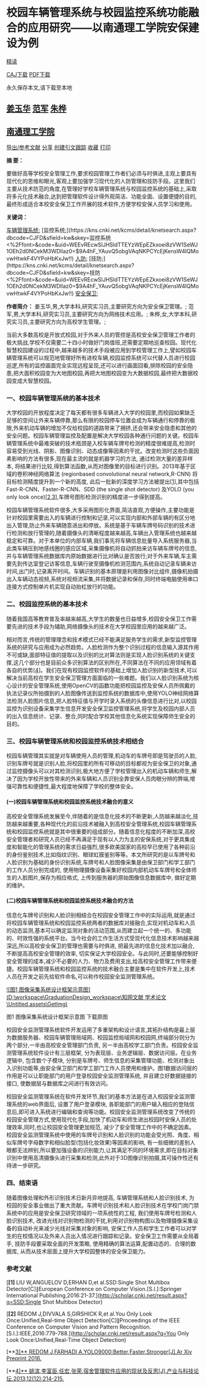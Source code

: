 # 校园车辆管理系统与校园监控系统功能融合的应用研究——以南通理工学院安保建设为例

[精读](http://x.cnki.net/search/common/testlunbo?dbcode=CJFD&tablename=CJFDLAST2020&filename=KXZC202001085&filesourcetype=1)

[ CAJ下载](http://kdoc.cnki.net/kdoc/download.aspx?filename=5MlTh9WZ6dHNqVnbrITR1FzUysEWPVTc2glcDJ1bPBVaRp1MRBXVuR2UGFUbENDVGJETO5kWIllVYhVbMF0Z2tiQ4cTa4Z1UThmeGF3TBRUa252UrhFcYp2MrQjTYBFOvMGWQRUMvJTMzZ1drZUc3YleUFDWQBFR&tablename=CJFDLAST2020) [PDF下载](http://kdoc.cnki.net/kdoc/download.aspx?filename=5MlTh9WZ6dHNqVnbrITR1FzUysEWPVTc2glcDJ1bPBVaRp1MRBXVuR2UGFUbENDVGJETO5kWIllVYhVbMF0Z2tiQ4cTa4Z1UThmeGF3TBRUa252UrhFcYp2MrQjTYBFOvMGWQRUMvJTMzZ1drZUc3YleUFDWQBFR&tablename=CJFDLAST2020&dflag=pdfdown)

永久保存本文,请下载至本地

## [姜玉华](https://kns.cnki.net/kcms/detail/knetsearch.aspx?dbcode=CJFD&sfield=au&skey=姜玉华&code=43702482&uid=WEEvREcwSlJHSldTTEYzWEpEZkxoei8zVW1SeWJ1OEh2d0NCekM3WDllaz0=$9A4hF_YAuvQ5obgVAqNKPCYcEjKensW4IQMovwHtwkF4VYPoHbKxJw!!) [范军](https://kns.cnki.net/kcms/detail/knetsearch.aspx?dbcode=CJFD&sfield=au&skey=范军&code=41446454&uid=WEEvREcwSlJHSldTTEYzWEpEZkxoei8zVW1SeWJ1OEh2d0NCekM3WDllaz0=$9A4hF_YAuvQ5obgVAqNKPCYcEjKensW4IQMovwHtwkF4VYPoHbKxJw!!) [朱桦](https://kns.cnki.net/kcms/detail/knetsearch.aspx?dbcode=CJFD&sfield=au&skey=朱桦&code=41446455&uid=WEEvREcwSlJHSldTTEYzWEpEZkxoei8zVW1SeWJ1OEh2d0NCekM3WDllaz0=$9A4hF_YAuvQ5obgVAqNKPCYcEjKensW4IQMovwHtwkF4VYPoHbKxJw!!)

## [南通理工学院](https://kns.cnki.net/kcms/detail/knetsearch.aspx?dbcode=CJFD&sfield=in&skey=南通理工学院&code=1699461&uid=WEEvREcwSlJHSldTTEYzWEpEZkxoei8zVW1SeWJ1OEh2d0NCekM3WDllaz0=$9A4hF_YAuvQ5obgVAqNKPCYcEjKensW4IQMovwHtwkF4VYPoHbKxJw!!)

[导出/参考文献](javascript:void(0);) [分享](https://kns.cnki.net/KXReader/Detail?TIMESTAMP=637421768754978750&DBCODE=CJFD&TABLEName=CJFDLAST2020&FileName=KXZC202001085&RESULT=1&SIGN=15PDQngMPVYCDOUbr%2bUYR3PI%2fM8%3d&UID=WEEvREcwSlJHSldTTEYzWEpEZkxoei8zVW1SeWJ1OEh2d0NCekM3WDllaz0%3d%249A4hF_YAuvQ5obgVAqNKPCYcEjKensW4IQMovwHtwkF4VYPoHbKxJw!!&PlatForm=kdoc#) [创建引文跟踪](javascript:void(0);) [收藏](javascript:void(0);) [打印](javascript:void(0);)

**摘  要：**

要做好高等学校安全管理工作,要求校园管理工作者们必须与时俱进,主观上要具有现代化的思维和眼光,客观上要加强学习现代化的人防管理和技防手段。这里我们主要从技术防范的角度,在管理好学校车辆管理系统与校园监控系统的基础上,采取将多元化技术融合,达到把管理软件设计得外观简洁、功能全面、设置便捷的目的,最终形成适合本校安全保卫工作开展的技术软件,方便学校安保人员学习和使用。

**关键词：**

[车辆管理系统;](https://kns.cnki.net/kcms/detail/knetsearch.aspx?dbcode=CJFD&sfield=kw&skey=车辆管理系统<%2Ffont>&code=&uid=WEEvREcwSlJHSldTTEYzWEpEZkxoei8zVW1SeWJ1OEh2d0NCekM3WDllaz0=$9A4hF_YAuvQ5obgVAqNKPCYcEjKensW4IQMovwHtwkF4VYPoHbKxJw!!) [监控系统;](https://kns.cnki.net/kcms/detail/knetsearch.aspx?dbcode=CJFD&sfield=kw&skey=监控系统<%2Ffont>&code=&uid=WEEvREcwSlJHSldTTEYzWEpEZkxoei8zVW1SeWJ1OEh2d0NCekM3WDllaz0=$9A4hF_YAuvQ5obgVAqNKPCYcEjKensW4IQMovwHtwkF4VYPoHbKxJw!!) [人防;](https://kns.cnki.net/kcms/detail/knetsearch.aspx?dbcode=CJFD&sfield=kw&skey=人防<%2Ffont>&code=&uid=WEEvREcwSlJHSldTTEYzWEpEZkxoei8zVW1SeWJ1OEh2d0NCekM3WDllaz0=$9A4hF_YAuvQ5obgVAqNKPCYcEjKensW4IQMovwHtwkF4VYPoHbKxJw!!) [技防;](https://kns.cnki.net/kcms/detail/knetsearch.aspx?dbcode=CJFD&sfield=kw&skey=技防<%2Ffont>&code=&uid=WEEvREcwSlJHSldTTEYzWEpEZkxoei8zVW1SeWJ1OEh2d0NCekM3WDllaz0=$9A4hF_YAuvQ5obgVAqNKPCYcEjKensW4IQMovwHtwkF4VYPoHbKxJw!!) [安全保卫;](https://kns.cnki.net/kcms/detail/knetsearch.aspx?dbcode=CJFD&sfield=kw&skey=安全保卫<%2Ffont>&code=&uid=WEEvREcwSlJHSldTTEYzWEpEZkxoei8zVW1SeWJ1OEh2d0NCekM3WDllaz0=$9A4hF_YAuvQ5obgVAqNKPCYcEjKensW4IQMovwHtwkF4VYPoHbKxJw!!)

**作者简介：** 姜玉华,男,大学本科,研究实习员,主要研究方向为安全保卫管理。; 范军,男,大学本科,研究实习员,主要研究方向为网络技术应用。; 朱桦,女,大学本科,研究实习员,主要研究方向为高校学生管理。;

当前大多数高校是开放式校园,对于外来人员的管控是高校安全保卫管理工作者的极大挑战,学校不仅需要二十四小时做好门岗值班,还需要定期地巡查校园。现代化智慧校园建设的过程中,越来越多的技术手段被应用到学校管理工作上,譬如校园车辆管理系统可以规范地管理好所有进校车辆,校园监控系统可以代替人员进行校园巡逻,所有的监控画面完全实现远程呈现,还可以进行画面回看,排除校园的安全隐患,把大面积校园变为大地图校园,再把大地图校园变为大数据校园,最终把大数据校园变成大智慧校园。

### 一、校园车辆管理系统的基本技术

大学校园的开放程度决定了每天都有很多车辆进入大学的校园里,而校园如果缺乏足够的空间让外来车辆停靠,那么有限的校园停车位置会成为车辆通行和停靠的极限,外来机动车辆的增加不仅给校园的道路带来了拥挤,还会带来安全隐患和其他的安全问题。校园车辆管理监控及配置是解决大学校园各种通行问题的关键。校园车辆管理系统中最难突破的技术瓶颈是入校车辆车牌号检测的精度很难提高,检测时容易受到光线、阴影、图像识别、动态成像等因素的干扰。改变检测时这些负面因素影响的方法有很多,现在最主流的就是机器学习的方法, 通过检测大量的差异样本, 将结果进行比较,得到算法函数,从而对图像里的目标进行识别。2013年基于区域的卷积神经网络算法 (regionbased convolutional neural network,R-CNN) 将目标检测精度提升到一个新的高度, 此后一批新的深度学习方法被提出[[1](javascript:void(0);)],其中包括Fast-R-CNN、Faster-R-CNN、SDD (the single shot detector) 及YOLO (you only look once)[[2](javascript:void(0);),[3](javascript:void(0);)],车牌号图形检测识别的精度进一步得到提高。

校园车辆管理系统软件很多,大多采用图形化界面,简洁直观,方便操作,主要功能是针对校园里需要出入的车辆进行控制和记录,可以实现内部和外部车辆的有区分地出入管理,防止外来车辆随意进出和停放。系统是基于车辆车牌号码识别的技术进行检测和放行管理的,随着摄像头的清晰程度越来越高,车辆出入管理系统也越来越稳定和可靠。对于本单位的内部车辆,我们事先将车辆信息批量导入系统服务器,当此类车辆压到地感线圈的感应区域,采集摄像机将自动抓拍来访车辆车牌号的信息,并与车辆管理系统数据库内原始数据进行比对确认是否放行;对于外来车辆,车主需要先到传达室登记访客信息,车辆行驶至摄像机检测范围内,系统自动记录车辆来访时间,出门时,记录离开时间。车辆识别的基本原理是利用图像对比组件,摄像机拍摄出入车辆动态视频,系统对视频流采集,并将数据记录和保存,同时终端电脑使用串口连接方式控制单片机实现自动抬杠放行的功能。

### 二、校园监控系统的基本技术

随着我国高等教育普及率越来越高,大学生的数量也日益增多,校园安全保卫工作需要先进的技术手段为辅助,网络摄像头的技术在大学校园里应用的越来越广泛。

相对而言,传统的管理理念和技术模式已经不能满足服务学生的需求,新型监控管理系统的研究与应用成为必然趋势。人脸检测作为整个识别过程的信息输入源其作用不可或缺,面部特征值的提取以及识别的比对算法则是实现人脸识别系统的关键支撑,这几个部分也是目前众多识别算法的区别所在,不同算法在不同的应用领域有着各自的优势[[4](javascript:void(0);)]。我们在现有校园监控软件的基础上增加人脸识别的新型技术,可以解决当前高校在学生安全保卫管理方面面临的一些难题。我们以人脸识别系统为核心设计的安全管理系统,使用OpenCV的函数功能把校园监控及安保人员所佩戴的执法记录仪所拍摄到的人脸图像传送到监控系统的数据库中,使用YOLO神经网络算法检测人脸图片信息,把人脸特征值与开学时录入系统的头像信息进行比对,以校园监控为识别设备采集学生信息开发安全保卫监控管理系统,将学生及校园内部人员的出入信息统计、记录、整合,同时配合学校其他信息化系统实现保障师生安全的目的。

### 三、校园车辆管理系统和校园监控系统技术相结合

校园车辆管理其实就是对车辆使用人员的管理,机动车的车牌号即是驾驶员的人脸,识别车牌号就是识别人脸,将校园里的所有可移动的目标都视为安全保卫的对象,通过监控摄像头可以对其检测识别,极大地方便了学校管理出入的机动车辆和师生,解决了因为学校开放性带来的外来车辆和人员识别全靠安保人员肉眼分辨的弊端,增强可靠性和便捷性,最大程度地保障了学校的整体安全。

#### (一)校园车辆管理系统和校园监控系统技术融合的意义

高校安全管理系统发展至今,伴随着的是信息化技术的不断更新,人防越来越淡化,技防越来越重要,各种现代化的前沿技术被融入到高校安全管理系统,校园车辆管理系统和校园监控系统就是其中很重要的组成部分。随着信息化程度的不断加深,高校安全管理者和研究人员已经不再满足于现有以人力为主的安保系统,对于更具集成度和智能化的管理系统的需求日益强烈,很多欧美国家的高校早已使用了各种前沿的身份鉴别技术,比如指纹识别、眼球虹膜鉴别等等。本文所研究的是以车牌号和人脸识别为基础的身份识别系统,车牌号和人脸图像采集是由保卫部门和学工部门的工作人员分别完成的, 使用物理摄像设备采集好校园内部机动车车牌号和全体师生的人脸图片,保存为相应格式, 上传到服务器的原始图像信息数据库中, 做好定期的维护。

#### (二)校园车辆管理系统和校园监控系统技术融合的方法

信息化车牌号识别和人脸识别相结合在校园安全管理工作中的实际运用,就是通过将校园车辆管理系统和校园监控系统两者的数据库对接融合,实现对机动车和人员的动态监测,基本可以确定监测对象的活动范围,从而建立起一个统一的、多功能的、时效性强的系统平台。当今社会的工作生活方式受现代化信息技术影响越来越深远,所以高校安全保卫的管理也需要与时俱进, 把最先进的信息化技术加以融合, 不断提高高校安全管理的效率, 切实保证大学校园安全。与此同时,还要能够控制好安全管理的成本,减少不必要的人力、物力及费用支出,给高校安全管理工作带来便捷。校园车辆管理系统和校园监控系统的技术融合主要是集中在软件开发上,技术人员在开发之前先给软件命名,可以称作校园安全监测管理系统。

[![图1 图像采集系统设计框架示意图](D:\workspace\GraduationDesign_workspace\知网文献 学术论文\Untitled.assets\GetImg)](https://kns.cnki.net/KXReader/Detail/GetImg?filename=images/KXZC202001085_029.jpg&uid=WEEvREcwSlJHSldTTEYzWEpEZkxoei8zVW1SeWJ1OEh2d0NCekM3WDllaz0=$9A4hF_YAuvQ5obgVAqNKPCYcEjKensW4IQMovwHtwkF4VYPoHbKxJw!!)

图1 图像采集系统设计框架示意图  下载原图



校园安全监测管理系统软件开发运用了多重架构和设计语言,其拓扑结构是最上层为数据服务器、校园车辆管理局域网、校园监控局域网和校园网,终端部分则分为两个部分,一半由高校安全管理部门负责, 另一半由高校学工部门负责。校园安全监测管理系统软件设计有三层框架, 分为表现层、业务逻辑层、数据访问层。在业务逻辑中, 包含数个子模块, 分别是车牌号、师生信息的采集管理功能、检测对象出入识别功能等,由安全保卫部门和学工部门工作人员使用和维护。图1数据访问层的作用是可以让职能部门的用户登录校园安全监测管理系统, 并且建立好数据链接的接口, 使数据层与数据库之间进行有效访问。

校园安全监测管理系统在软件开发环节,我们的基本方法是在进入校园安全监测管理系统的web界面后, 设置了用户登录模块, 各职能部门的用户输入相应的登陆信息后,即可进入系统进行编辑和查询等功能。校园安全监测管理系统改变了传统的校园安全管理方式,使用现代化手段,加快了机动车和师生进出校园时安保人员的处理效率,同时,也让校园安全管理更加规范, 减少了安全管理工作中的不确定因素。校园安全监测管理系统中使用的车牌号识别和人脸识别的功能会受光照、角度、相似车牌号字母数字和相似脸型(包括化妆效果)等因素的影响, 有一些细微的差别人眼都无法辨别,所以要加强设备的识别能力,让其满足不同的环境需求,即在目标对象识别中使用高清摄像头进行采集和检测,此外对于3D图像识别拍摄,其可操作性还有待进一步研究。

### 四、结束语

随着图像处理和外形识别技术日新月异地提高, 车辆管理系统和人脸识别技术, 为校园的安全事业做出了重大贡献。车牌号识别技术和人脸识别技术在学校门岗门禁系统中的应用是安全保卫研究领域的一项系统性的工程, 我们使用车牌号检测和人脸识别技术, 改进光线对识别物检测的干扰,利用对识别物构图以及物理摄像采集设备的自动补光来减少光线对采集对象的影响, 安保工作人员和学生工作者可以对学生的在校情况以及外来人员出入情况进行跟踪和记录。安全保卫工作需要从全局着手, 技防手段要采取全面的开发策略, 使用精确的算法运算,配置动态的、合理的数据库, 从而从技术层面上提升大学校园整体的安全保卫能力。

### 参考文献

[**[1\]** LIU W,ANGUELOV D,ERHAN D,et al.SSD:Single Shot Multibox Detector[C]∥European Conference on Computer Vision.[S.l.]:Springer International Publishing,2016:21-37.](http://scholar.cnki.net/result.aspx?q=SSD:Single Shot Multibox Detector)

[**[2\]** REDOM J,DIVVALA S,GIRSHICK R,et al.You Only Look Once:Unified,Real-time Object Detection[C]∥Proceedings of the IEEE Conference on Computer Vision and Pattern Recognition.[S.l.]:IEEE,2016:779-788.](http://scholar.cnki.net/result.aspx?q=You Only Look Once:Unified,Real-Time Object Detection)

[**[3\]** REDOM J,FARHADI A.YOLO9000:Better,Faster,Stronger[J].Ar Xiv Preprint,2016.](http://scholar.cnki.net/result.aspx?q=YOLO9000:Better,Faster,Stronger)

[**[4\]** 姚滨,李富臣,任宏,张荣.宿舍管理软件应用的现状及反思[J].产业与科技论坛,2013,12(12):214-215.](https://kns.cnki.net/kcms/detail/detail.aspx?dbcode=CJFD&filename=CYYT201312122&v=MzA4OThyTUpqVFNlckc0SDlMTnJZNUhab1FLREg4NHZSNFQ2ajU0TzN6cXFCdEdGckNVUjdxZVp1Um5GeS9nVTc=&uid=WEEvREcwSlJHSldTTEYzWEpEZkxoei8zVW1SeWJ1OEh2d0NCekM3WDllaz0=$9A4hF_YAuvQ5obgVAqNKPCYcEjKensW4IQMovwHtwkF4VYPoHbKxJw!!)